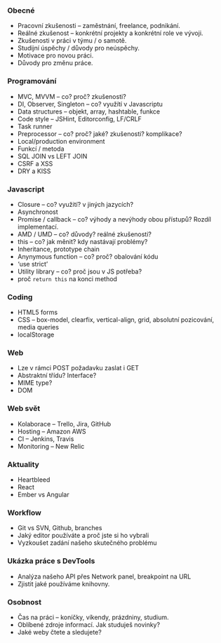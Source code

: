 ### Obecné
* Pracovní zkušenosti – zaměstnání, freelance, podnikání.
* Reálné zkušenost – konkrétní projekty a konkrétní role ve vývoji.
* Zkušenosti v práci v týmu / o samotě.
* Studijní úspěchy / důvody pro neúspěchy.
* Motivace pro novou práci.
* Důvody pro změnu práce.

### Programování
* MVC, MVVM – co? proč? zkušenosti?
* DI, Observer, Singleton – co? využítí v Javascriptu
* Data structures – objekt, array, hashtable, funkce
* Code style – JSHint, Editorconfig, LF/CRLF
* Task runner
* Preprocessor – co? proč? jaké? zkušenosti? komplikace?
* Local/production environment
* Funkcí / metoda
* SQL JOIN vs LEFT JOIN
* CSRF a XSS
* DRY a KISS

### Javascript
* Closure – co? využití? v jiných jazycích?
* Asynchronost
* Promise / callback – co? výhody a nevýhody obou přístupů? Rozdíl implementací.
* AMD / UMD – co? důvody? reálné zkušenosti?
* this – co? jak měnit? kdy nastávají problémy?
* Inheritance, prototype chain
* Anynymous function – co? proč? obalování kódu
* ‘use strict’
* Utility library – co? proč jsou v JS potřeba?
* proč `return this` na konci method

### Coding
* HTML5 forms
* CSS – box-model, clearfix, vertical-align, grid, absolutní pozicování, media queries
* localStorage


### Web
* Lze v rámci POST požadavku zaslat i GET
* Abstraktní třídu? Interface?
* MIME type?
* DOM


### Web svět
* Kolaborace – Trello, Jira, GitHub
* Hosting – Amazon AWS
* CI – Jenkins, Travis
* Monitoring – New Relic


### Aktuality
* Heartbleed
* React
* Ember vs Angular

### Workflow
* Git vs SVN, Github, branches
* Jaký editor používáte a proč jste si ho vybrali
* Vyzkoušet zadání našeho skutečného problému

### Ukázka práce s DevTools
* Analýza našeho API přes Network panel, breakpoint na URL
* Zjistit jaké používáme knihovny.

### Osobnost
* Čas na práci – koníčky, víkendy, prázdniny, studium.
* Oblíbené zdroje informací. Jak studuješ novinky?
* Jaké weby čtete a sledujete?
